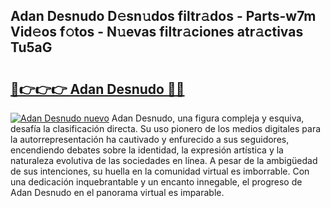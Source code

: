 ## Adan Desnudo D𝚎sn𝚞dos filtr𝚊dos - Parts-w7m Vid𝚎os f𝚘tos - N𝚞evas filtr𝚊ciones atr𝚊ctivas Tu5aG

# <h2><a href="http://mb628w0.tromn.icu/?c=Adan+Desnudo">🔗👉👉👉 Adan Desnudo 🔗🔗</a></h2>

[![Adan Desnudo nuevo](https://i.imgur.com/pEAQMta.gif)](http://mb628w0.tromn.icu/?c=Adan+Desnudo)
Adan Desnudo, una figura compleja y esquiva, desafía la clasificación directa. Su uso pionero de los medios digitales para la autorrepresentación ha cautivado y enfurecido a sus seguidores, encendiendo debates sobre la identidad, la expresión artística y la naturaleza evolutiva de las sociedades en línea. A pesar de la ambigüedad de sus intenciones, su huella en la comunidad virtual es imborrable. Con una dedicación inquebrantable y un encanto innegable, el progreso de Adan Desnudo en el panorama virtual es imparable.
